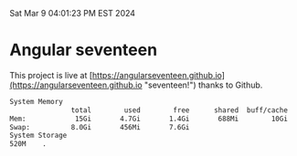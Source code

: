 Sat Mar  9 04:01:23 PM EST 2024

# Angular seventeen


This project is live at [https://angularseventeen.github.io](https://angularseventeen.github.io "seventeen!") thanks to Github.

```bash
System Memory
               total        used        free      shared  buff/cache   available
Mem:            15Gi       4.7Gi       1.4Gi       688Mi        10Gi        10Gi
Swap:          8.0Gi       456Mi       7.6Gi
System Storage
520M	.
